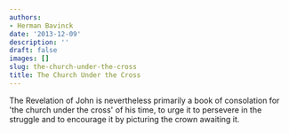 ```yaml
---
authors:
- Herman Bavinck
date: '2013-12-09'
description: ''
draft: false
images: []
slug: the-church-under-the-cross
title: The Church Under the Cross
---
```


The Revelation of John is nevertheless primarily a book of consolation for 'the church under the cross' of his time, to urge it to persevere in the struggle and to encourage it by picturing the crown awaiting it.